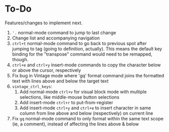 To-Do
=====

Features/changes to implement next.


1. `'.` normal-mode command to jump to last change
2. Change list and accompanying navigation
3. `ctrl+t` normal-mode command to go back to previous spot after jumping to tag (going to definition, actually). This means the default key binding for the "transpose" command would need to be remapped, though.
4. `ctrl+e` and `ctrl+y` insert-mode commands to copy the character below or above the cursor, respectively
5. Fix bug in Vintage mode where 'gq' format command joins the formatted text with lines above and below the target text
6. `vintage_ctrl_keys`:
    1. Add normal-mode `ctrl+v` for visual block mode with multiple selections, like middle-mouse button selections
    2. Add insert-mode `ctrl+r` to put-from-register
    3. Add insert-mode `ctrl+y` and `ctrl+e` to insert character in same column from line above and below (respectively) on current line
7. Fix `gq` normal-mode command to only format within the same text scope (ie, a comment), instead of affecting the lines above & below
